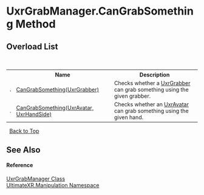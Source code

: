 # UxrGrabManager.CanGrabSomething Method 
 


## Overload List
&nbsp;<table><tr><th></th><th>Name</th><th>Description</th></tr><tr><td>![Public method](media/pubmethod.gif "Public method")</td><td><a href="M_UltimateXR_Manipulation_UxrGrabManager_CanGrabSomething_1">CanGrabSomething(UxrGrabber)</a></td><td>
Checks whether a <a href="T_UltimateXR_Manipulation_UxrGrabber">UxrGrabber</a> can grab something using the given grabber.</td></tr><tr><td>![Public method](media/pubmethod.gif "Public method")</td><td><a href="M_UltimateXR_Manipulation_UxrGrabManager_CanGrabSomething">CanGrabSomething(UxrAvatar, UxrHandSide)</a></td><td>
Checks whether an <a href="T_UltimateXR_Avatar_UxrAvatar">UxrAvatar</a> can grab something using the given hand.</td></tr></table>&nbsp;
<a href="#uxrgrabmanager.cangrabsomething-method">Back to Top</a>

## See Also


#### Reference
<a href="T_UltimateXR_Manipulation_UxrGrabManager">UxrGrabManager Class</a><br /><a href="N_UltimateXR_Manipulation">UltimateXR.Manipulation Namespace</a><br />